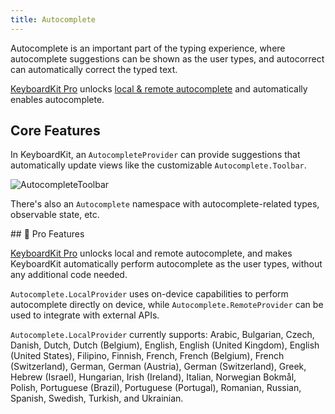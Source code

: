 ```yaml
---
title: Autocomplete
---
```


Autocomplete is an important part of the typing experience, where autocomplete suggestions can be shown as the user types, and autocorrect can automatically correct the typed text.

[KeyboardKit Pro][Pro] unlocks [local & remote autocomplete](#pro) and automatically enables autocomplete.


## Core Features

In KeyboardKit, an ``AutocompleteProvider`` can provide suggestions that automatically update views like the customizable ``Autocomplete.Toolbar``.

![AutocompleteToolbar]({{page.assets}}autocompletetoolbar-350.jpg)

There's also an ``Autocomplete`` namespace with autocomplete-related types, observable state, etc.


<a name="pro">
## 👑 Pro Features

[KeyboardKit Pro][Pro] unlocks local and remote autocomplete, and makes KeyboardKit automatically perform autocomplete as the user types, without any additional code needed.

`Autocomplete.LocalProvider` uses on-device capabilities to perform autocomplete directly on device, while `Autocomplete.RemoteProvider` can be used to integrate with external APIs.

`Autocomplete.LocalProvider` currently supports: Arabic, Bulgarian, Czech, Danish, Dutch, Dutch (Belgium), English, English (United Kingdom), English (United States), Filipino, Finnish, French, French (Belgium), French (Switzerland), German, German (Austria), German (Switzerland), Greek, Hebrew (Israel), Hungarian, Irish (Ireland), Italian, Norwegian Bokmål, Polish, Portuguese (Brazil), Portuguese (Portugal), Romanian, Russian, Spanish, Swedish, Turkish, and Ukrainian.



[Pro]: /pro
